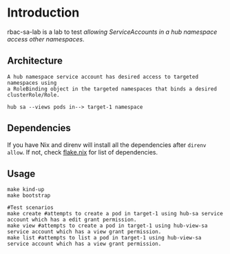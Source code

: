 # Introduction

rbac-sa-lab is a lab to test _allowing ServiceAccounts in a hub namespace access other namespaces_.

## Architecture

    A hub namespace service account has desired access to targeted namespaces using 
    a RoleBinding object in the targeted namespaces that binds a desired clusterRole/Role.

    hub sa --views pods in--> target-1 namespace

## Dependencies

If you have Nix and direnv will install all the dependencies after `direnv allow`. If not, check [flake.nix](https://github.com/clvx/rbac-sa-lab/blob/master/flake.nix#L21) for list of dependencies.

## Usage

```
make kind-up
make bootstrap

#Test scenarios 
make create #attempts to create a pod in target-1 using hub-sa service account which has a edit grant permission.
make view #attempts to create a pod in target-1 using hub-view-sa service account which has a view grant permission.
make list #attempts to list a pod in target-1 using hub-view-sa service account which has a view grant permission.
```

